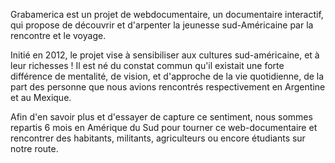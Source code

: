 
Grabamerica est un projet de webdocumentaire, un documentaire interactif, qui propose de découvrir et d'arpenter la jeunesse sud-Américaine par la rencontre et le voyage.
 

Initié en 2012, le projet vise à sensibiliser aux cultures sud-américaine, et à leur richesses ! 
Il est né du constat commun qu'il existait une forte différence de mentalité, de vision, et d'approche de la vie quotidienne, de la part des personne que nous avions rencontrés respectivement en Argentine et au Mexique. 

Afin d'en savoir plus et d'essayer de capture ce sentiment,
nous sommes repartis 6 mois en Amérique du Sud pour tourner ce web-documentaire et rencontrer des habitants, militants, agriculteurs ou encore étudiants sur notre route. 
